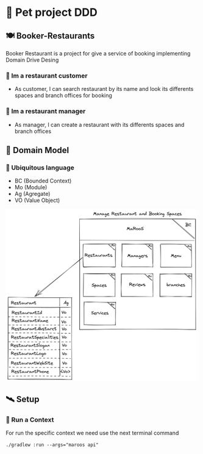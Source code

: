 # 🐹 Pet project DDD
## 🍽 Booker-Restaurants
Booker Restaurant is a project for give a service of booking implementing Domain Drive Desing

### 🧑 Im a restaurant customer
* As customer, I can search restaurant by its name and look its differents spaces and branch offices for booking

### 🧔 Im a restaurant manager
* As manager, I can create a restaurant with its differents spaces and branch offices

## 🏡 Domain Model

### 👅 Ubiquitous language

* BC (Bounded Context)
* Mo (Module)
* Ag (Agregate)
* VO (Value Object)

![Domain Model](./ModelDomain.png)

## 🛰 Setup

### 🏃 Run a Context
For run the specific context we need use the next terminal command
```
./gradlew :run --args="maroos api"
```








